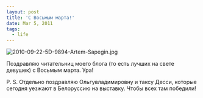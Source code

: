 ```yaml
---
layout: post
title: 'С Восьмым марта!'
date: Mar 5, 2011
tags:
  - life
---
```


![2010-09-22-5D-9894-Artem-Sapegin.jpg](photo://349)

Поздравляю читательниц моего блога (то есть лучших на свете девушек) с Восьмым марта. Ура!

P. S. Отдельно поздравляю Ольгувладимировну и таксу Десси, которые сегодня уезжают в Белоруссию на выставку. Чтобы всех там победили!
